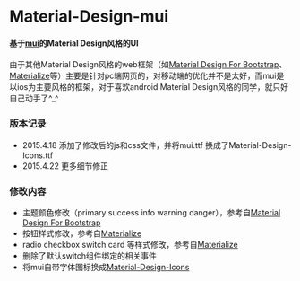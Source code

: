 # Material-Design-mui
#### 基于[mui](http://dcloudio.github.io/mui)的Material Design风格的UI
由于其他Material Design风格的web框架（如[Material Design For Bootstrap](http://fezvrasta.github.io/bootstrap-material-design/)、[Materialize](http://materializecss.com/)等）主要是针对pc端网页的，对移动端的优化并不是太好，而mui是以ios为主要风格的框架，对于喜欢android Material Design风格的同学，就只好自己动手了^_^
### 版本记录
* 2015.4.18 添加了修改后的js和css文件，并将mui.ttf 换成了Material-Design-Icons.ttf
* 2015.4.22 更多细节修正

### 修改内容
* 主题颜色修改（primary success info warning danger），参考自[Material Design For Bootstrap](http://fezvrasta.github.io/bootstrap-material-design/)
* 按钮样式修改，参考自[Materialize](http://materializecss.com/)
* radio checkbox switch card 等样式修改，参考自[Materialize](http://materializecss.com/)
* 删除了默认switch组件绑定的相关事件
* 将mui自带字体图标换成[Material-Design-Icons](https://github.com/google/material-design-icons)
